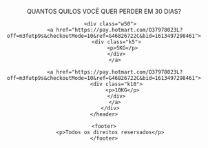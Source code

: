 <!DOCTYPE html>
<html lang="pt-BR">
<head>
    <meta charset="UTF-8">
    <link rel="stylesheet" href="css/style.css">
    <link rel="stylesheet" href="css/mediascreen.css">
    <meta http-equiv="X-UA-Compatible" content="IE=edge">
    <meta name="viewport" content="width=device-width, initial-scale=1.0">
    <title>5k e 10k</title>
</head>
<body>
    <header class="container">
        <div class="perguntas">
            <p>QUANTOS QUILOS VOCÊ QUER PERDER EM 30 DIAS?</p>
        </div>

        <div class="w50">
           <a href="https://pay.hotmart.com/O37978023L?off=m3futp9s&checkoutMode=10&ref=G46826722C&bid=1613497298461">
            <div class="k5">
                <p>5KG</p>
            </div>
           </a>
    
           <a href="https://pay.hotmart.com/O37978023L?off=m3futp9s&checkoutMode=10&ref=G46826722C&bid=1613497298461">
            <div class="k10">
                <p>10KG</p>
            </div>
           </a>
        </div>
    </header>

    <footer>
        <p>Todos os direitos reservados</p>
    </footer>
</body>
</html>